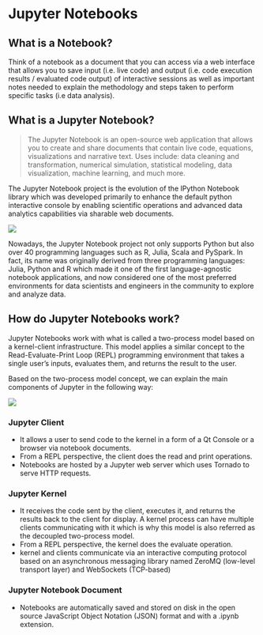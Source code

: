 # Jupyter Notebooks

## What is a Notebook?
Think of a notebook as a document that you can access via a web interface that allows you to save input (i.e. live code) and output (i.e. code execution results / evaluated code output) of interactive sessions as well as important notes needed to explain the methodology and steps taken to perform specific tasks (i.e data analysis).

## What is a Jupyter Notebook?
> The Jupyter Notebook is an open-source web application that allows you to create and share documents that contain live code, equations, visualizations and narrative text. Uses include: data cleaning and transformation, numerical simulation, statistical modeling, data visualization, machine learning, and much more.

The Jupyter Notebook project is the evolution of the IPython Notebook library which was developed primarily to enhance the default python interactive console by enabling scientific operations and advanced data analytics capabilities via sharable web documents.

![](../../images/JUPYTER_IPYTHON.png)

Nowadays, the Jupyter Notebook project not only supports Python but also over 40 programming languages such as R, Julia, Scala and PySpark. In fact, its name was originally derived from three programming languages: Julia, Python and R which made it one of the first language-agnostic notebook applications, and now considered one of the most preferred environments for data scientists and engineers in the community to explore and analyze data.

## How do Jupyter Notebooks work?
Jupyter Notebooks work with what is called a two-process model based on a kernel-client infrastructure. This model applies a similar concept to the Read-Evaluate-Print Loop (REPL) programming environment that takes a single user’s inputs, evaluates them, and returns the result to the user.

Based on the two-process model concept, we can explain the main components of Jupyter in the following way:

![](../../images/JUPYTER_ARCHITECTURE.png)

### Jupyter Client

* It allows a user to send code to the kernel in a form of a Qt Console or a browser via notebook documents.
* From a REPL perspective, the client does the read and print operations.
* Notebooks are hosted by a Jupyter web server which uses Tornado to serve HTTP requests.

### Jupyter Kernel

* It receives the code sent by the client, executes it, and returns the results back to the client for display. A kernel process can have multiple clients communicating with it which is why this model is also referred as the decoupled two-process model.
* From a REPL perspective, the kernel does the evaluate operation.
* kernel and clients communicate via an interactive computing protocol based on an asynchronous messaging library named ZeroMQ (low-level transport layer) and WebSockets (TCP-based)

### Jupyter Notebook Document

* Notebooks are automatically saved and stored on disk in the open source JavaScript Object Notation (JSON) format and with a .ipynb extension.